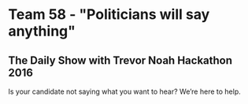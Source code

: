 Team 58 - "Politicians will say anything"
=========================================

The Daily Show with Trevor Noah Hackathon 2016
----------------------------------------------

 Is your candidate not saying what you want to hear? We’re here to help.